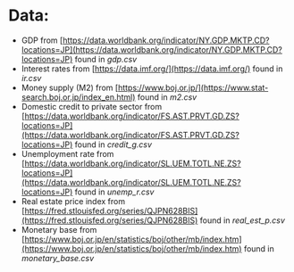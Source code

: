 # Data:

- GDP from [https://data.worldbank.org/indicator/NY.GDP.MKTP.CD?locations=JP](https://data.worldbank.org/indicator/NY.GDP.MKTP.CD?locations=JP) found in _gdp.csv_
- Interest rates from [https://data.imf.org/](https://data.imf.org/) found in _ir.csv_
- Money supply (M2) from [https://www.boj.or.jp/](https://www.stat-search.boj.or.jp/index_en.html) found in _m2.csv_
- Domestic credit to private sector from [https://data.worldbank.org/indicator/FS.AST.PRVT.GD.ZS?locations=JP](https://data.worldbank.org/indicator/FS.AST.PRVT.GD.ZS?locations=JP) found in _credit_g.csv_
- Unemployment rate from [https://data.worldbank.org/indicator/SL.UEM.TOTL.NE.ZS?locations=JP](https://data.worldbank.org/indicator/SL.UEM.TOTL.NE.ZS?locations=JP) found in _unemp_r.csv_
- Real estate price index from [https://fred.stlouisfed.org/series/QJPN628BIS](https://fred.stlouisfed.org/series/QJPN628BIS) found in _real_est_p.csv_
- Monetary base from [https://www.boj.or.jp/en/statistics/boj/other/mb/index.htm](https://www.boj.or.jp/en/statistics/boj/other/mb/index.htm) found in _monetary_base.csv_
